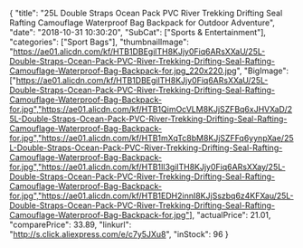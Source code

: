 {
	"title": "25L Double Straps Ocean Pack PVC River Trekking Drifting Seal Rafting Camouflage Waterproof Bag Backpack for Outdoor Adventure",
	"date": "2018-10-31 10:30:20",
	"SubCat": ["Sports & Entertainment"],
	"categories": ["Sport Bags"],
	"thumbnailImage": "https://ae01.alicdn.com/kf/HTB1DBEgilTH8KJjy0Fiq6ARsXXaU/25L-Double-Straps-Ocean-Pack-PVC-River-Trekking-Drifting-Seal-Rafting-Camouflage-Waterproof-Bag-Backpack-for.jpg_220x220.jpg",
	"BigImage": ["https://ae01.alicdn.com/kf/HTB1DBEgilTH8KJjy0Fiq6ARsXXaU/25L-Double-Straps-Ocean-Pack-PVC-River-Trekking-Drifting-Seal-Rafting-Camouflage-Waterproof-Bag-Backpack-for.jpg","https://ae01.alicdn.com/kf/HTB1QimOcVLM8KJjSZFBq6xJHVXaD/25L-Double-Straps-Ocean-Pack-PVC-River-Trekking-Drifting-Seal-Rafting-Camouflage-Waterproof-Bag-Backpack-for.jpg","https://ae01.alicdn.com/kf/HTB1mXqTc8bM8KJjSZFFq6yynpXae/25L-Double-Straps-Ocean-Pack-PVC-River-Trekking-Drifting-Seal-Rafting-Camouflage-Waterproof-Bag-Backpack-for.jpg","https://ae01.alicdn.com/kf/HTB1Il3gilTH8KJjy0Fiq6ARsXXay/25L-Double-Straps-Ocean-Pack-PVC-River-Trekking-Drifting-Seal-Rafting-Camouflage-Waterproof-Bag-Backpack-for.jpg","https://ae01.alicdn.com/kf/HTB1EDH2innI8KJjSszbq6z4KFXau/25L-Double-Straps-Ocean-Pack-PVC-River-Trekking-Drifting-Seal-Rafting-Camouflage-Waterproof-Bag-Backpack-for.jpg"],
	"actualPrice": 21.01,
	"comparePrice": 33.89,
	"linkurl": "http://s.click.aliexpress.com/e/c7y5JXu8",
	"inStock": 96
}
